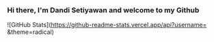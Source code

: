 ### Hi there, I'm Dandi Setiyawan and welcome to my Github

![GitHub Stats](https://github-readme-stats.vercel.app/api?username= &theme=radical)
